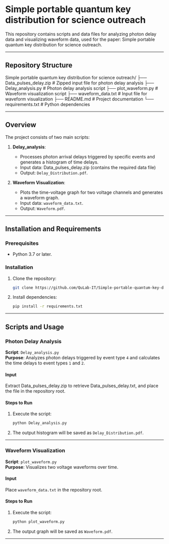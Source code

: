 # Simple portable quantum key distribution for science outreach

This repository contains scripts and data files for analyzing photon delay data and visualizing waveform data, used for the paper: Simple portable quantum key distribution for science outreach. 

---

## Repository Structure

Simple portable quantum key distribution for science outreach/ 
├── Data_pulses_delay.zip    # Zipped input file for photon delay analysis 
├── Delay_analysis.py        # Photon delay analysis script 
├── plot_waveform.py         # Waveform visualization script 
├── waveform_data.txt        # Input file for waveform visualization 
├── README.md                # Project documentation 
└── requirements.txt         # Python dependencies



---

## Overview

The project consists of two main scripts:

1. **Delay_analysis**:
   - Processes photon arrival delays triggered by specific events and generates a histogram of time delays.
   - Input data: Data_pulses_delay.zip (contains the required data file)
   - Output: `Delay_Distribution.pdf`.

2. **Waveform Visualization**:
   - Plots the time-voltage graph for two voltage channels and generates a waveform graph.
   - Input data: `waveform_data.txt`.
   - Output: `Waveform.pdf`.

---

## Installation and Requirements

### Prerequisites
- Python 3.7 or later.

### Installation
1. Clone the repository:
    ```bash
    git clone https://github.com/QuLab-IT/Simple-portable-quantum-key-distribution-for-science-outreac.git
    ```
2. Install dependencies:
    ```bash
    pip install -r requirements.txt
    ```

---

## Scripts and Usage

### Photon Delay Analysis

**Script**: `Delay_analysis.py`  
**Purpose**: Analyzes photon delays triggered by event type `4` and calculates the time delays to event types `1` and `2`.

#### Input
Extract Data_pulses_delay.zip to retrieve Data_pulses_delay.txt, and place the file in the repository root.

#### Steps to Run
1. Execute the script:
    ```bash
    python Delay_analysis.py
    ```
2. The output histogram will be saved as `Delay_Distribution.pdf`.

---

### Waveform Visualization

**Script**: `plot_waveform.py`  
**Purpose**: Visualizes two voltage waveforms over time.

#### Input
Place `waveform_data.txt` in the repository root.


#### Steps to Run
1. Execute the script:
    ```bash
    python plot_waveform.py
    ```
2. The output graph will be saved as `Waveform.pdf`.

---




